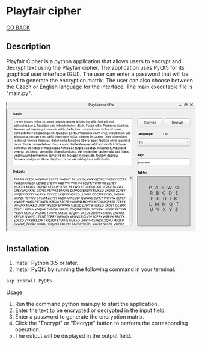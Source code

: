 # Playfair cipher

[GO BACK](https://github.com/0xMartin/UTB-FAI-programs)

## Description

Playfair Cipher is a python application that allows users to encrypt and decrypt text using the Playfair cipher. The application uses PyQt5 for its graphical user interface (GUI). The user can enter a password that will be used to generate the encryption matrix. The user can also choose between the Czech or English language for the interface. The main executable file is "main.py".

<img src="./img/img1.png"> 

## Installation

1. Install Python 3.5 or later.
1. Install PyQt5 by running the following command in your terminal:

```
pip install PyQt5 
```

Usage

1. Run the command python main.py to start the application.
1. Enter the text to be encrypted or decrypted in the input field.
1. Enter a password to generate the encryption matrix.
1. Click the "Encrypt" or "Decrypt" button to perform the corresponding operation.
1. The output will be displayed in the output field.